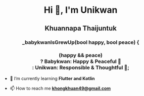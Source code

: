 <h1 align="center">Hi 👋, I'm Unikwan </h1>
<h2 align="center">Khuannapa Thaijuntuk </h2>
<h3 align="center">_babykwanIsGrewUp(bool happy, bool peace) {
<h3 align="center">
    <div style="display: flex; flex-direction: column; align-items: left;">
        <div>(happy && peace)</div>
        <div>? Babykwan: Happy & Peaceful 🌈</div>
        <div>: Unikwan: Responsible & Thoughtful 💼;</div>
    </div>
</h3>

- 🌱 I’m currently learning **Flutter and Kotlin**

- 📫 How to reach me **khongkhuan49@gmail.com**

